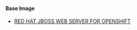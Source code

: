 #### Base Image

- [RED HAT JBOSS WEB SERVER FOR OPENSHIFT](https://access.redhat.com/documentation/en-us/red_hat_jboss_web_server/3.1/html-single/red_hat_jboss_web_server_for_openshift/index)
